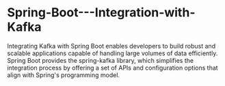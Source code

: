 # Spring-Boot---Integration-with-Kafka
Integrating Kafka with Spring Boot enables developers to build robust and scalable applications capable of handling large volumes of data efficiently. 
Spring Boot provides the spring-kafka library, which simplifies the integration process by offering a set of APIs and configuration options that align with Spring's programming model.
